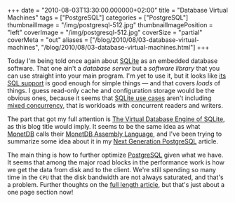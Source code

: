 +++
date = "2010-08-03T13:30:00.000000+02:00"
title = "Database Virtual Machines"
tags = ["PostgreSQL"]
categories = ["PostgreSQL"]
thumbnailImage = "/img/postgresql-512.jpg"
thumbnailImagePosition = "left"
coverImage = "/img/postgresql-512.jpg"
coverSize = "partial"
coverMeta = "out"
aliases = ["/blog/2010/08/03-database-virtual-machines",
           "/blog/2010/08/03-database-virtual-machines.html"]
+++

Today I'm being told once again about 
[SQLite](http://www.sqlite.org/) as an embedded database
software. That one ain't a 
*database server* but a 
*software library* that you
can use straight into your main program. I'm yet to use it, but it looks
like 
[its SQL support](http://www.sqlite.org/lang.html) is good enough for simple things — and that covers
*loads* of things. I guess read-only cache and configuration storage would be
the obvious ones, because it seems that 
[SQLite use cases](http://www.sqlite.org/whentouse.html) aren't including
[mixed concurrency](http://www.sqlite.org/lockingv3.html), that is workloads with concurrent readers and writers.

The part that got my full attention is
[The Virtual Database Engine of SQLite](http://www.sqlite.org/vdbe.html), as this blog title would imply. It
seems to be the same idea as what 
[MonetDB](http://monetdb.cwi.nl/) calls their
[MonetDB Assembly Language](http://monetdb.cwi.nl/MonetDB/Documentation/MAL-Synopsis.html), and I've been trying to summarize some idea about
it in my 
[Next Generation PostgreSQL](http://tapoueh.org/char10.html#sec11) article.

The main thing is how to further optimize 
[PostgreSQL](http://www.postgresql.org/) given what we have. It
seems that among the major road blocks in the performance work is how we get
the data from disk and to the client. We're still spending so many time in
the 
`CPU` that the disk bandwidth are not always saturated, and that's a
problem. Further thoughts on the 
[full length article](http://tapoueh.org/char10.html#sec11), but that's just about
a one page section now!
